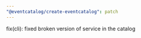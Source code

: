 ```yaml
---
"@eventcatalog/create-eventcatalog": patch
---
```


fix(cli): fixed broken version of service in the catalog
